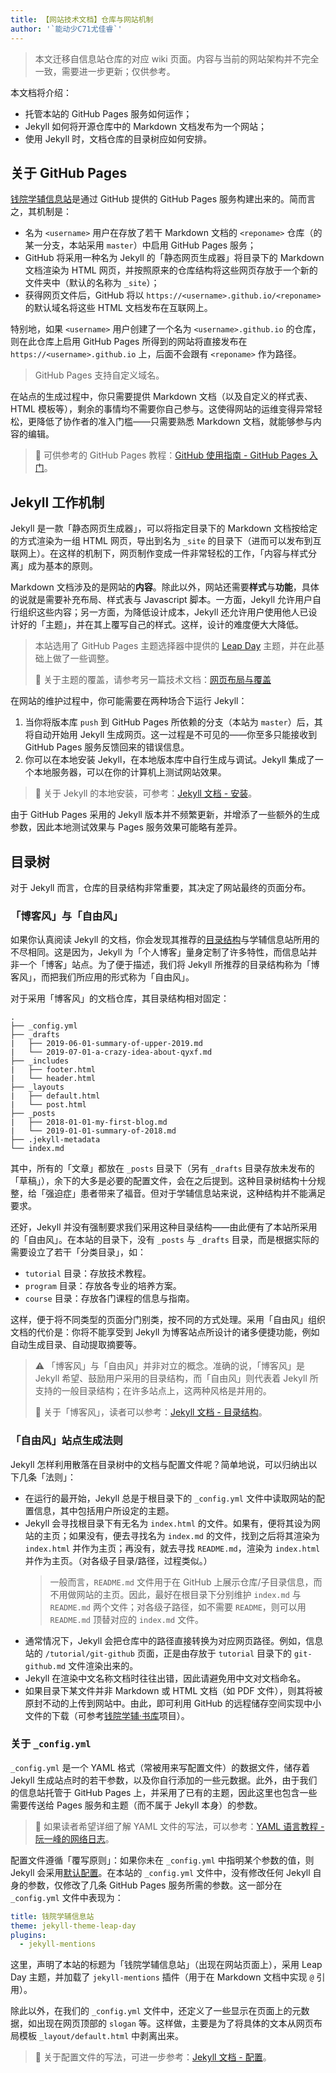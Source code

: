 ```yaml
---
title: 【网站技术文档】仓库与网站机制
author: '`能动少C71尤佳睿`'
---
```


> 本文迁移自信息站仓库的对应 wiki 页面。内容与当前的网站架构并不完全一致，需要进一步更新；仅供参考。

本文档将介绍：

- 托管本站的 GitHub Pages 服务如何运作；
- Jekyll 如何将开源仓库中的 Markdown 文档发布为一个网站；
- 使用 Jekyll 时，文档仓库的目录树应如何安排。

## 关于 GitHub Pages

[钱院学辅信息站](https://qyxf.github.io/)是通过 GitHub 提供的 GitHub Pages 服务构建出来的。简而言之，其机制是：

- 名为 `<username>` 用户在存放了若干 Markdown 文档的 `<reponame>` 仓库（的某一分支，本站采用 `master`）中启用 GitHub Pages 服务；
- GitHub 将采用一种名为 Jekyll 的「静态网页生成器」将目录下的 Markdown 文档渲染为 HTML 网页，并按照原来的仓库结构将这些网页存放于一个新的文件夹中（默认的名称为 `_site`）；
- 获得网页文件后，GitHub 将以 `https://<username>.github.io/<reponame>` 的默认域名将这些 HTML 文档发布在互联网上。

特别地，如果 `<username>` 用户创建了一个名为 `<username>.github.io` 的仓库，则在此仓库上启用 GitHub Pages 所得到的网站将直接发布在 `https://<username>.github.io` 上，后面不会跟有 `<reponame>` 作为路径。

> GitHub Pages 支持自定义域名。

在站点的生成过程中，你只需要提供 Markdown 文档（以及自定义的样式表、HTML 模板等），剩余的事情均不需要你自己参与。这使得网站的运维变得异常轻松，更降低了协作者的准入门槛——只需要熟悉 Markdown 文档，就能够参与内容的编辑。

> :book: 可供参考的 GitHub Pages 教程：[GitHub 使用指南 - GitHub Pages 入门](https://github.highlight.ink/github-pages/)。

## Jekyll 工作机制

Jekyll 是一款「静态网页生成器」，可以将指定目录下的 Markdown 文档按给定的方式渲染为一组 HTML 网页，导出到名为 `_site` 的目录下（进而可以发布到互联网上）。在这样的机制下，网页制作变成一件非常轻松的工作，「内容与样式分离」成为基本的原则。

Markdown 文档涉及的是网站的**内容**。除此以外，网站还需要**样式**与**功能**，具体的说就是需要补充布局、样式表与 Javascript 脚本。一方面，Jekyll 允许用户自行组织这些内容；另一方面，为降低设计成本，Jekyll 还允许用户使用他人已设计好的「主题」，并在其上覆写自己的样式。这样，设计的难度便大大降低。

> 本站选用了 GitHub Pages 主题选择器中提供的 [Leap Day](/page-themes/leap-day/) 主题，并在此基础上做了一些调整。
>
> :scroll: 关于主题的覆盖，请参考另一篇技术文档：[网页布局与覆盖](./网页布局与覆盖)

在网站的维护过程中，你可能需要在两种场合下运行 Jekyll：

1. 当你将版本库 `push` 到 GitHub Pages 所依赖的分支（本站为 `master`）后，其将自动开始用 Jekyll 生成网页。这一过程是不可见的——你至多只能接收到 GitHub Pages 服务反馈回来的错误信息。
2. 你可以在本地安装 Jekyll，在本地版本库中自行生成与调试。Jekyll 集成了一个本地服务器，可以在你的计算机上测试网站效果。

> :book: 关于 Jekyll 的本地安装，可参考：[Jekyll 文档 - 安装](http://jekyllcn.com/docs/installation/)。

由于 GitHub Pages 采用的 Jekyll 版本并不频繁更新，并增添了一些额外的生成参数，因此本地测试效果与 Pages 服务效果可能略有差异。

## 目录树

对于 Jekyll 而言，仓库的目录结构非常重要，其决定了网站最终的页面分布。

### 「博客风」与「自由风」

如果你认真阅读 Jekyll 的文档，你会发现其推荐的[目录结构](http://jekyllcn.com/docs/structure/)与学辅信息站所用的不尽相同。这是因为，Jekyll 为「个人博客」量身定制了许多特性，而信息站并非一个「博客」站点。为了便于描述，我们将 Jekyll 所推荐的目录结构称为「博客风」，而把我们所应用的形式称为「自由风」。

对于采用「博客风」的文档仓库，其目录结构相对固定：

    .
    ├── _config.yml
    ├── _drafts
    |   ├── 2019-06-01-summary-of-upper-2019.md
    |   └── 2019-07-01-a-crazy-idea-about-qyxf.md
    ├── _includes
    |   ├── footer.html
    |   └── header.html
    ├── _layouts
    |   ├── default.html
    |   └── post.html
    ├── _posts
    |   ├── 2018-01-01-my-first-blog.md
    |   └── 2019-01-01-summary-of-2018.md
    ├── .jekyll-metadata
    └── index.md

其中，所有的「文章」都放在 `_posts` 目录下（另有 `_drafts` 目录存放未发布的「草稿」），余下的大多是必要的配置文件，会在之后提到。这种目录树结构十分规整，给「强迫症」患者带来了福音。但对于学辅信息站来说，这种结构并不能满足要求。

还好，Jekyll 并没有强制要求我们采用这种目录结构——由此便有了本站所采用的「自由风」。在本站的目录下，没有 `_posts` 与 `_drafts` 目录，而是根据实际的需要设立了若干「分类目录」，如：

- `tutorial` 目录：存放技术教程。
- `program` 目录：存放各专业的培养方案。
- `course` 目录：存放各门课程的信息与指南。

这样，便于将不同类型的页面分门别类，按不同的方式处理。采用「自由风」组织文档的代价是：你将不能享受到 Jekyll 为博客站点所设计的诸多便捷功能，例如自动生成目录、自动提取摘要等。

> :warning: 「博客风」与「自由风」并非对立的概念。准确的说，「博客风」是 Jekyll 希望、鼓励用户采用的目录结构，而「自由风」则代表着 Jekyll 所支持的一般目录结构；在许多站点上，这两种风格是并用的。
>
> :book: 关于「博客风」，读者可以参考：[Jekyll 文档 - 目录结构](http://jekyllcn.com/docs/structure/)。

### 「自由风」站点生成法则

Jekyll 怎样利用散落在目录树中的文档与配置文件呢？简单地说，可以归纳出以下几条「法则」：

- 在运行的最开始，Jekyll 总是于根目录下的 `_config.yml` 文件中读取网站的配置信息，其中包括用户所设定的主题。
- Jekyll 会寻找根目录下有无名为 `index.html` 的文件。如果有，便将其设为网站的主页；如果没有，便去寻找名为 `index.md` 的文件，找到之后将其渲染为 `index.html` 并作为主页；再没有，就去寻找 `README.md`，渲染为 `index.html` 并作为主页。（对各级子目录/路径，过程类似。）
    > 一般而言，`README.md` 文件用于在 GitHub 上展示仓库/子目录信息，而不用做网站的主页。因此，最好在根目录下分别维护 `index.md` 与 `README.md` 两个文件；对各级子路径，如不需要 `README`，则可以用 `README.md` 顶替对应的 `index.md` 文件。
- 通常情况下，Jekyll 会把仓库中的路径直接转换为对应网页路径。例如，信息站的 `/tutorial/git-github` 页面，正是由存放于 `tutorial` 目录下的 `git-github.md` 文件渲染出来的。
- Jekyll 在渲染中文名称文档时往往出错，因此请避免用中文对文档命名。
- 如果目录下某文件并非 Markdown 或 HTML 文档（如 PDF 文件），则其将被原封不动的上传到网站中。由此，即可利用 GitHub 的远程储存空间实现中小文件的下载（可参考[钱院学辅·书库](/qyxf/BookHub)项目）。 


### 关于 `_config.yml`

`_config.yml` 是一个 YAML 格式（常被用来写配置文件）的数据文件，储存着 Jekyll 生成站点时的若干参数，以及你自行添加的一些元数据。此外，由于我们的信息站托管于 GitHub Pages 上，并采用了已有的主题，因此这里也包含一些需要传送给 Pages 服务和主题（而不属于 Jekyll 本身）的参数。

> :book: 如果读者希望详细了解 YAML 文件的写法，可以参考：[YAML 语言教程 - 阮一峰的网络日志](http://www.ruanyifeng.com/blog/2016/07/yaml.html)。

配置文件遵循「覆写原则」：如果你未在 `_config.yml` 中指明某个参数的值，则 Jekyll 会采用[默认配置](http://jekyllcn.com/docs/configuration/#默认配置)。在本站的 `_config.yml` 文件中，没有修改任何 Jekyll 自身的参数，仅修改了几条 GitHub Pages 服务所需的参数。这一部分在 `_config.yml` 文件中表现为：

```yaml
title: 钱院学辅信息站
theme: jekyll-theme-leap-day
plugins:
  - jekyll-mentions
```

这里，声明了本站的标题为「钱院学辅信息站」（出现在网站页面上），采用 Leap Day 主题，并加载了 `jekyll-mentions` 插件（用于在 Markdown 文档中实现 `@` 引用）。

除此以外，在我们的 `_config.yml` 文件中，还定义了一些显示在页面上的元数据，如出现在网页顶部的 `slogan` 等。这样做，主要是为了将具体的文本从网页布局模板 `_layout/default.html` 中剥离出来。

> :book: 关于配置文件的写法，可进一步参考：[Jekyll 文档 - 配置](http://jekyllcn.com/docs/configuration/)。
